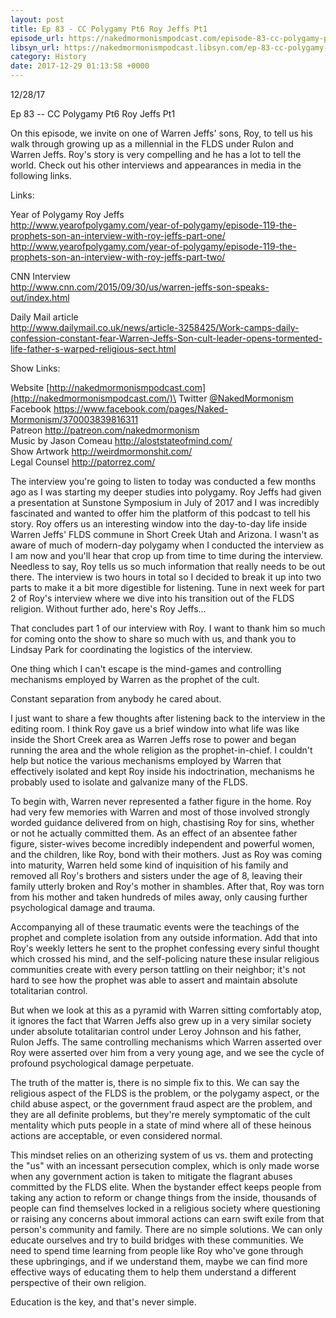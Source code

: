 ```yaml
---
layout: post
title: Ep 83 - CC Polygamy Pt6 Roy Jeffs Pt1
episode_url: https://nakedmormonismpodcast.com/episode-83-cc-polygamy-pt6-roy-jeffs-pt1/
libsyn_url: https://nakedmormonismpodcast.libsyn.com/ep-83-cc-polygamy-pt6-roy-jeffs-pt1
category: History
date: 2017-12-29 01:13:58 +0000
---
```


12/28/17

Ep 83 -- CC Polygamy Pt6 Roy Jeffs Pt1

On this episode, we invite on one of Warren Jeffs' sons, Roy, to tell us
his walk through growing up as a millennial in the FLDS under Rulon and
Warren Jeffs. Roy's story is very compelling and he has a lot to tell
the world. Check out his other interviews and appearances in media in
the following links.

Links:

Year of Polygamy Roy Jeffs\
<http://www.yearofpolygamy.com/year-of-polygamy/episode-119-the-prophets-son-an-interview-with-roy-jeffs-part-one/>\
<http://www.yearofpolygamy.com/year-of-polygamy/episode-119-the-prophets-son-an-interview-with-roy-jeffs-part-two/>

CNN Interview\
<http://www.cnn.com/2015/09/30/us/warren-jeffs-son-speaks-out/index.html>

Daily Mail article\
<http://www.dailymail.co.uk/news/article-3258425/Work-camps-daily-confession-constant-fear-Warren-Jeffs-Son-cult-leader-opens-tormented-life-father-s-warped-religious-sect.html>

Show Links:

Website [http://nakedmormonismpodcast.com](http://nakedmormonismpodcast.com/)\
Twitter [\@NakedMormonism](https://twitter.com/NakedMormonism)\
Facebook <https://www.facebook.com/pages/Naked-Mormonism/370003839816311>\
Patreon <http://patreon.com/nakedmormonism>\
Music by Jason Comeau <http://aloststateofmind.com/>\
Show Artwork <http://weirdmormonshit.com/>\
Legal Counsel <http://patorrez.com/>

The interview you're going to listen to today was conducted a few months
ago as I was starting my deeper studies into polygamy. Roy Jeffs had
given a presentation at Sunstone Symposium in July of 2017 and I was
incredibly fascinated and wanted to offer him the platform of this
podcast to tell his story. Roy offers us an interesting window into the
day-to-day life inside Warren Jeffs' FLDS commune in Short Creek Utah
and Arizona. I wasn't as aware of much of modern-day polygamy when I
conducted the interview as I am now and you'll hear that crop up from
time to time during the interview. Needless to say, Roy tells us so much
information that really needs to be out there. The interview is two
hours in total so I decided to break it up into two parts to make it a
bit more digestible for listening. Tune in next week for part 2 of Roy's
interview where we dive into his transition out of the FLDS religion.
Without further ado, here's Roy Jeffs...

That concludes part 1 of our interview with Roy. I want to thank him so
much for coming onto the show to share so much with us, and thank you to
Lindsay Park for coordinating the logistics of the interview.

One thing which I can't escape is the mind-games and controlling
mechanisms employed by Warren as the prophet of the cult.

Constant separation from anybody he cared about.

I just want to share a few thoughts after listening back to the
interview in the editing room. I think Roy gave us a brief window into
what life was like inside the Short Creek area as Warren Jeffs rose to
power and began running the area and the whole religion as the
prophet-in-chief. I couldn't help but notice the various mechanisms
employed by Warren that effectively isolated and kept Roy inside his
indoctrination, mechanisms he probably used to isolate and galvanize
many of the FLDS.

To begin with, Warren never represented a father figure in the home. Roy
had very few memories with Warren and most of those involved strongly
worded guidance delivered from on high, chastising Roy for sins, whether
or not he actually committed them. As an effect of an absentee father
figure, sister-wives become incredibly independent and powerful women,
and the children, like Roy, bond with their mothers. Just as Roy was
coming into maturity, Warren held some kind of inquisition of his family
and removed all Roy's brothers and sisters under the age of 8, leaving
their family utterly broken and Roy's mother in shambles. After that,
Roy was torn from his mother and taken hundreds of miles away, only
causing further psychological damage and trauma.

Accompanying all of these traumatic events were the teachings of the
prophet and complete isolation from any outside information. Add that
into Roy's weekly letters he sent to the prophet confessing every sinful
thought which crossed his mind, and the self-policing nature these
insular religious communities create with every person tattling on their
neighbor; it's not hard to see how the prophet was able to assert and
maintain absolute totalitarian control.

But when we look at this as a pyramid with Warren sitting comfortably
atop, it ignores the fact that Warren Jeffs also grew up in a very
similar society under absolute totalitarian control under Leroy Johnson
and his father, Rulon Jeffs. The same controlling mechanisms which
Warren asserted over Roy were asserted over him from a very young age,
and we see the cycle of profound psychological damage perpetuate.

The truth of the matter is, there is no simple fix to this. We can say
the religious aspect of the FLDS is the problem, or the polygamy aspect,
or the child abuse aspect, or the government fraud aspect are the
problem, and they are all definite problems, but they're merely
symptomatic of the cult mentality which puts people in a state of mind
where all of these heinous actions are acceptable, or even considered
normal.

This mindset relies on an otherizing system of us vs. them and
protecting the "us" with an incessant persecution complex, which is only
made worse when any government action is taken to mitigate the flagrant
abuses committed by the FLDS elite. When the bystander effect keeps
people from taking any action to reform or change things from the
inside, thousands of people can find themselves locked in a religious
society where questioning or raising any concerns about immoral actions
can earn swift exile from that person's community and family. There are
no simple solutions. We can only educate ourselves and try to build
bridges with these communities. We need to spend time learning from
people like Roy who've gone through these upbringings, and if we
understand them, maybe we can find more effective ways of educating them
to help them understand a different perspective of their own religion.

Education is the key, and that's never simple.
